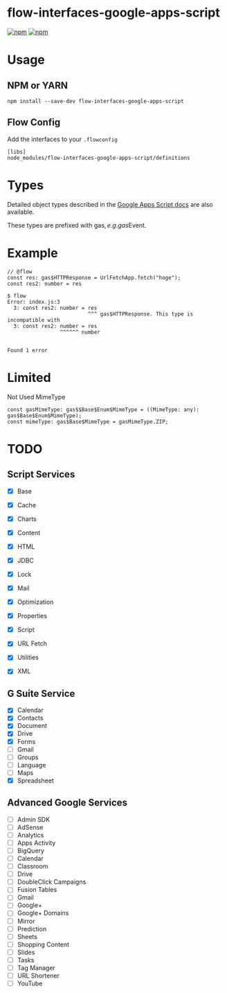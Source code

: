 # flow-interfaces-google-apps-script

[![npm](https://img.shields.io/npm/v/flow-interfaces-google-apps-script.svg)](https://www.npmjs.com/package/flow-interfaces-google-apps-script)
[![npm](https://img.shields.io/npm/dt/flow-interfaces-google-apps-script.svg)](https://www.npmjs.com/package/flow-interfaces-google-apps-script)

# Usage

## NPM or YARN

```
npm install --save-dev flow-interfaces-google-apps-script
```

## Flow Config

Add the interfaces to your `.flowconfig`

```
[libs]
node_modules/flow-interfaces-google-apps-script/definitions
```

# Types

Detailed object types described in the [Google Apps Script docs](https://developers.google.com/apps-script/reference/calendar/) are also available.

These types are prefixed with gas$, e.g. gas$Event.

# Example

```
// @flow
const res: gas$HTTPResponse = UrlFetchApp.fetch("hoge");
const res2: number = res
```

```
$ flow
Error: index.js:3
  3: const res2: number = res
                          ^^^ gas$HTTPResponse. This type is incompatible with
  3: const res2: number = res
                 ^^^^^^ number


Found 1 error
```

# Limited

Not Used MimeType

```
const gasMimeType: gas$$Base$Enum$MimeType = ((MimeType: any): gas$Base$Enum$MimeType);
const mimeType: gas$Base$MimeType = gasMimeType.ZIP;
```

# TODO

## Script Services

* [X] Base
* [X] Cache
* [X] Charts
* [X] Content
* [X] HTML
* [X] JDBC
* [X] Lock
* [X] Mail
* [X] Optimization
* [X] Properties
* [X] Script
* [X] URL Fetch
* [X] Utilities
* [X] XML


## G Suite Service

* [X] Calendar
* [X] Contacts
* [X] Document
* [X] Drive
* [X] Forms
* [ ] Gmail
* [ ] Groups
* [ ] Language
* [ ] Maps
* [X] Spreadsheet

## Advanced Google Services

* [ ] Admin SDK
* [ ] AdSense
* [ ] Analytics
* [ ] Apps Activity
* [ ] BigQuery
* [ ] Calendar
* [ ] Classroom
* [ ] Drive
* [ ] DoubleClick Campaigns
* [ ] Fusion Tables
* [ ] Gmail
* [ ] Google+
* [ ] Google+ Domains
* [ ] Mirror
* [ ] Prediction
* [ ] Sheets
* [ ] Shopping Content
* [ ] Slides
* [ ] Tasks
* [ ] Tag Manager
* [ ] URL Shortener
* [ ] YouTube
